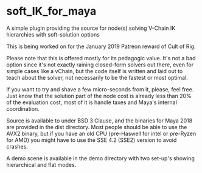 # soft_IK_for_maya
A simple plugin providing the source for node(s) solving V-Chain IK hierarchies with soft-solution options

This is being worked on for the January 2019 Patreon reward of Cult of Rig.

Please note that this is offered mostly for its pedagogic value.
It's not a bad option since it's not exactly raining closed-form solvers out there, even for simple cases like a vChain, but the code itself is written and laid out to teach about the solver, not necessarily to be the fastest or most optimal.

If you want to try and shave a few micro-seconds from it, please, feel free.
Just know that the solution part of the node cost is already less than 20% of the evaluation cost, most of it is handle taxes and Maya's internal coordination.

Source is available to under BSD 3 Clause, and the binaries for Maya 2018 are provided in the dist directory.
Most people should be able to use the AVX2 binary, but if you have an old CPU (pre-Haswell for intel or pre-Ryzen for AMD) you might have to use the SSE 4.2 (SSE2) version to avoid crashes.

A demo scene is available in the demo directory with two set-up's showing hierarchical and flat modes.
